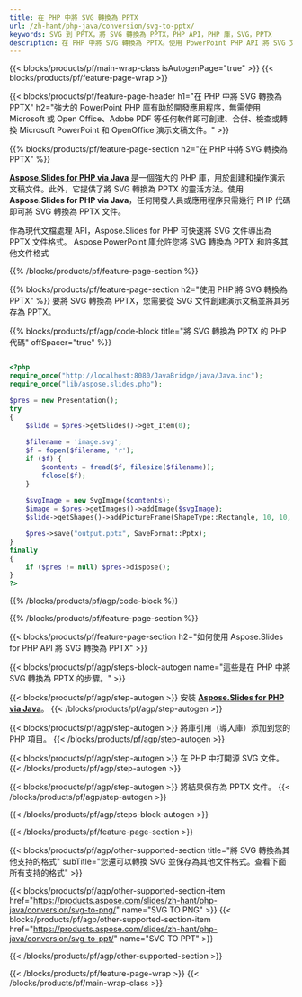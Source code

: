 ```yaml
---
title: 在 PHP 中將 SVG 轉換為 PPTX
url: /zh-hant/php-java/conversion/svg-to-pptx/
keywords: SVG 到 PPTX，將 SVG 轉換為 PPTX，PHP API，PHP 庫，SVG，PPTX
description: 在 PHP 中將 SVG 轉換為 PPTX。使用 PowerPoint PHP API 將 SVG 文件轉換為 PPTX
---
```


{{< blocks/products/pf/main-wrap-class isAutogenPage="true" >}}
{{< blocks/products/pf/feature-page-wrap >}}

{{< blocks/products/pf/feature-page-header h1="在 PHP 中將 SVG 轉換為 PPTX" h2="強大的 PowerPoint PHP 庫有助於開發應用程序，無需使用 Microsoft 或 Open Office、Adobe PDF 等任何軟件即可創建、合併、檢查或轉換 Microsoft PowerPoint 和 OpenOffice 演示文稿文件。" >}}

{{% blocks/products/pf/feature-page-section h2="在 PHP 中將 SVG 轉換為 PPTX" %}}

[**Aspose.Slides for PHP via Java**](https://products.aspose.com/slides/zh-hant/php-java/) 是一個強大的 PHP 庫，用於創建和操作演示文稿文件。此外，它提供了將 SVG 轉換為 PPTX 的靈活方法。使用**Aspose.Slides for PHP via Java**，任何開發人員或應用程序只需幾行 PHP 代碼即可將 SVG 轉換為 PPTX 文件。

作為現代文檔處理 API，Aspose.Slides for PHP 可快速將 SVG 文件導出為 PPTX 文件格式。 Aspose PowerPoint 庫允許您將 SVG 轉換為 PPTX 和許多其他文件格式

{{% /blocks/products/pf/feature-page-section %}}

{{% blocks/products/pf/feature-page-section  h2="使用 PHP 將 SVG 轉換為 PPTX" %}}
要將 SVG 轉換為 PPTX，您需要從 SVG 文件創建演示文稿並將其另存為 PPTX。

{{% blocks/products/pf/agp/code-block title="將 SVG 轉換為 PPTX 的 PHP 代碼" offSpacer="true" %}}

```php

<?php
require_once("http://localhost:8080/JavaBridge/java/Java.inc");
require_once("lib/aspose.slides.php");

$pres = new Presentation();
try
{
    $slide = $pres->getSlides()->get_Item(0);
    
    $filename = 'image.svg';
    $f = fopen($filename, 'r');
    if ($f) {
        $contents = fread($f, filesize($filename));
        fclose($f);
    }
    
    $svgImage = new SvgImage($contents);
    $image = $pres->getImages()->addImage($svgImage);
    $slide->getShapes()->addPictureFrame(ShapeType::Rectangle, 10, 10, 100, 100, $image);

    $pres->save("output.pptx", SaveFormat::Pptx);
}
finally
{
    if ($pres != null) $pres->dispose();
}
?>
```


{{% /blocks/products/pf/agp/code-block %}}

{{% /blocks/products/pf/feature-page-section %}}

{{< blocks/products/pf/feature-page-section  h2="如何使用 Aspose.Slides for PHP API 將 SVG 轉換為 PPTX" >}}

{{< blocks/products/pf/agp/steps-block-autogen name="這些是在 PHP 中將 SVG 轉換為 PPTX 的步驟。" >}}

{{< blocks/products/pf/agp/step-autogen >}}
安裝 [**Aspose.Slides for PHP via Java**](https://products.aspose.com/slides/zh-hant/php-java/)。
{{< /blocks/products/pf/agp/step-autogen >}}

{{< blocks/products/pf/agp/step-autogen >}}
將庫引用（導入庫）添加到您的 PHP 項目。
{{< /blocks/products/pf/agp/step-autogen >}}

{{< blocks/products/pf/agp/step-autogen >}}
在 PHP 中打開源 SVG 文件。
{{< /blocks/products/pf/agp/step-autogen >}}

{{< blocks/products/pf/agp/step-autogen >}}
將結果保存為 PPTX 文件。
{{< /blocks/products/pf/agp/step-autogen >}}

{{< /blocks/products/pf/agp/steps-block-autogen >}}

{{< /blocks/products/pf/feature-page-section >}}

{{< blocks/products/pf/agp/other-supported-section title="將 SVG 轉換為其他支持的格式" subTitle="您還可以轉換 SVG 並保存為其他文件格式。查看下面所有支持的格式" >}}

{{< blocks/products/pf/agp/other-supported-section-item href="https://products.aspose.com/slides/zh-hant/php-java/conversion/svg-to-png/" name="SVG TO PNG" >}}
{{< blocks/products/pf/agp/other-supported-section-item href="https://products.aspose.com/slides/zh-hant/php-java/conversion/svg-to-ppt/" name="SVG TO PPT" >}}


{{< /blocks/products/pf/agp/other-supported-section >}}

{{< /blocks/products/pf/feature-page-wrap >}}
{{< /blocks/products/pf/main-wrap-class >}}